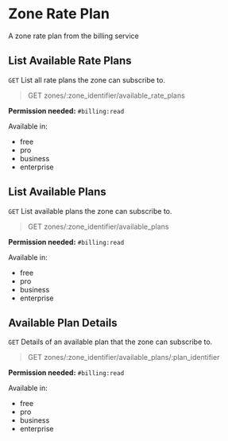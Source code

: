 # Zone Rate Plan

A zone rate plan from the billing service

## List Available Rate Plans

`GET` List all rate plans the zone can subscribe to.

> GET zones/:zone_identifier/available_rate_plans

**Permission needed:** `#billing:read`

Available in:

* free
* pro
* business
* enterprise


## List Available Plans

`GET` List available plans the zone can subscribe to.

> GET zones/:zone_identifier/available_plans

**Permission needed:** `#billing:read`

Available in:

* free
* pro
* business
* enterprise


## Available Plan Details

`GET` Details of an available plan that the zone can subscribe to.

> GET zones/:zone_identifier/available_plans/:plan_identifier

**Permission needed:** `#billing:read`

Available in:

* free
* pro
* business
* enterprise


